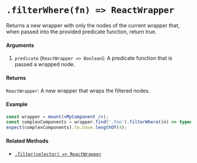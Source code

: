 # `.filterWhere(fn) => ReactWrapper`

Returns a new wrapper with only the nodes of the current wrapper that, when passed into the
provided predicate function, return true.


#### Arguments

1. `predicate` (`ReactWrapper => Boolean`): A predicate function that is passed a wrapped node.



#### Returns

`ReactWrapper`: A new wrapper that wraps the filtered nodes.



#### Example

```jsx
const wrapper = mount(<MyComponent />);
const complexComponents = wrapper.find('.foo').filterWhere((n) => typeof n.type() !== 'string');
expect(complexComponents).to.have.lengthOf(4);
```


#### Related Methods

- [`.filter(selector) => ReactWrapper`](filter.md)

